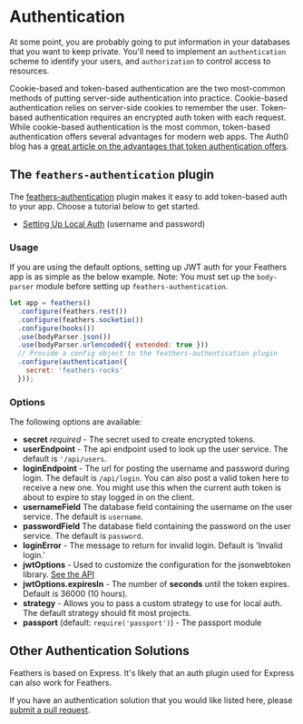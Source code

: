 # Authentication

At some point, you are probably going to put information in your databases that you want to keep private. You'll need to implement an `authentication` scheme to identify your users, and `authorization` to control access to resources.  

Cookie-based and token-based authentication are the two most-common methods of putting server-side authentication into practice. Cookie-based authentication relies on server-side cookies to remember the user.  Token-based authentication requires an encrypted auth token with each request. While cookie-based authentication is the most common, token-based authentication offers several advantages for modern web apps. The Auth0 blog has a [great article on the advantages that token authentication offers](https://auth0.com/blog/2014/01/07/angularjs-authentication-with-cookies-vs-token/).

## The `feathers-authentication` plugin
The [feathers-authentication](https://github.com/feathersjs/feathers-authentication) plugin makes it easy to add token-based auth to your app. Choose a tutorial below to get started.

* [Setting Up Local Auth](local.md) (username and password)

### Usage
If you are using the default options, setting up JWT auth for your Feathers app is as simple as the below example.  Note: You must set up the `body-parser` module before setting up `feathers-authentication`.

```js
let app = feathers()
  .configure(feathers.rest())
  .configure(feathers.socketio())
  .configure(hooks())
  .use(bodyParser.json())
  .use(bodyParser.urlencoded({ extended: true }))
  // Provide a config object to the feathers-authentication plugin
  .configure(authentication({
    secret: 'feathers-rocks'
  }));
```


### Options

The following options are available:

- __secret__ *required* - The secret used to create encrypted tokens.
- __userEndpoint__ - The api endpoint used to look up the user service. The default is `'/api/users`.
- __loginEndpoint__ - The url for posting the username and password during login. The default is `/api/login`.  You can also post a valid token here to receive a new one.  You might use this when the current auth token is about to expire to stay logged in on the client.
- __usernameField__ The database field containing the username on the user service.  The default is `username`.
- __passwordField__ The database field containing the password on the user service.  The default is `password`.
- __loginError__ - The message to return for invalid login.  Default is 'Invalid login.'
- __jwtOptions__ - Used to customize the configuration for the jsonwebtoken library.  [See the API](https://github.com/auth0/node-jsonwebtoken)
- __jwtOptions.expiresIn__ - The number of **seconds** until the token expires.  Default is 36000 (10 hours).
- __strategy__ - Allows you to pass a custom strategy to use for local auth.  The default strategy should fit most projects.
- __passport__ (default: `require('passport')`) - The passport module


## Other Authentication Solutions
Feathers is based on Express. It's likely that an auth plugin used for Express can also work for Feathers.

If you have an authentication solution that you would like listed here, please [submit a pull request](../contributing.md).
